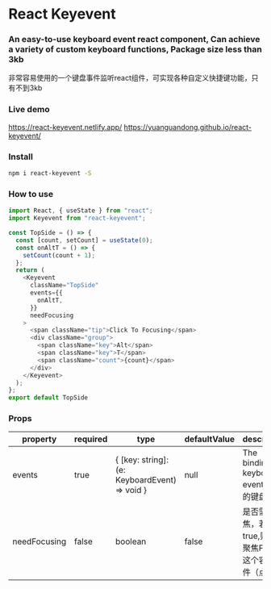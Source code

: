 # React Keyevent
### An easy-to-use keyboard event react component, Can achieve a variety of custom keyboard functions, Package size less than 3kb
非常容易使用的一个键盘事件监听react组件，可实现各种自定义快捷键功能，只有不到3kb
### Live demo
https://react-keyevent.netlify.app/
https://yuanguandong.github.io/react-keyevent/

### Install
```bash
npm i react-keyevent -S
```

### How to use
```js
import React, { useState } from "react";
import Keyevent from "react-keyevent";

const TopSide = () => {
  const [count, setCount] = useState(0);
  const onAltT = () => {
    setCount(count + 1);
  };
  return (
    <Keyevent
      className="TopSide"
      events={{
        onAltT,
      }}
      needFocusing
    >
      <span className="tip">Click To Focusing</span>
      <div className="group">
        <span className="key">Alt</span>
        <span className="key">T</span>
        <span className="count">{count}</span>
      </div>
    </Keyevent>
  );
};
export default TopSide
```

### Props

| property     | required | type                                          | defaultValue | description                                                  |
| ------------ | -------- | --------------------------------------------- | ------------ | ------------------------------------------------------------ |
| events       | true     | { [key: string]: (e: KeyboardEvent) => void } | null         | The binding keyboard events 绑定的键盘事件                                               |
| needFocusing | false    | boolean                                       | false        | 是否需要聚焦，若值为true,则需要聚焦Focus这个容器组件（点击） |
